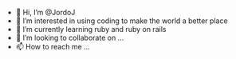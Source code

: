 - 👋 Hi, I’m @JordoJ
- 👀 I’m interested in using coding to make the world a better place
- 🌱 I’m currently learning ruby and ruby on rails
- 💞️ I’m looking to collaborate on ...
- 📫 How to reach me ...

<!---
JordoJ/JordoJ is a ✨ special ✨ repository because its `README.md` (this file) appears on your GitHub profile.
You can click the Preview link to take a look at your changes.
--->
